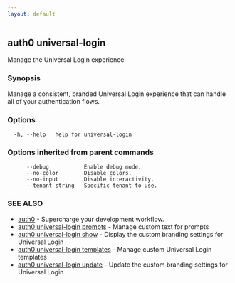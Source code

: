 ```yaml
---
layout: default
---
```

## auth0 universal-login

Manage the Universal Login experience

### Synopsis

Manage a consistent, branded Universal Login experience that can handle all of your authentication flows.

### Options

```
  -h, --help   help for universal-login
```

### Options inherited from parent commands

```
      --debug           Enable debug mode.
      --no-color        Disable colors.
      --no-input        Disable interactivity.
      --tenant string   Specific tenant to use.
```

### SEE ALSO

* [auth0](/auth0-cli/)	 - Supercharge your development workflow.
* [auth0 universal-login prompts](auth0_universal-login_prompts.md)	 - Manage custom text for prompts
* [auth0 universal-login show](auth0_universal-login_show.md)	 - Display the custom branding settings for Universal Login
* [auth0 universal-login templates](auth0_universal-login_templates.md)	 - Manage custom Universal Login templates
* [auth0 universal-login update](auth0_universal-login_update.md)	 - Update the custom branding settings for Universal Login

